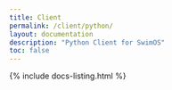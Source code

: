 ```yaml
---
title: Client
permalink: /client/python/
layout: documentation
description: "Python Client for SwimOS"
toc: false
---
```


{% include docs-listing.html %}
